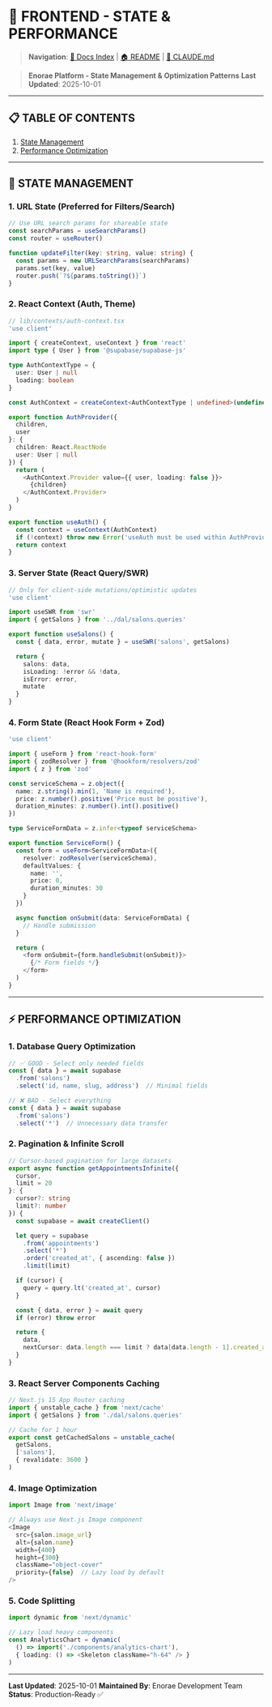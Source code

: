 # 🚀 FRONTEND - STATE & PERFORMANCE

> **Navigation**: [📘 Docs Index](../index.md) | [🏠 README](../../README.md) | [🤖 CLAUDE.md](../../CLAUDE.md)

> **Enorae Platform - State Management & Optimization Patterns**
> **Last Updated**: 2025-10-01

---

## 📋 TABLE OF CONTENTS

1. [State Management](#state-management)
2. [Performance Optimization](#performance-optimization)

---

## 🚀 STATE MANAGEMENT

### 1. URL State (Preferred for Filters/Search)

```typescript
// Use URL search params for shareable state
const searchParams = useSearchParams()
const router = useRouter()

function updateFilter(key: string, value: string) {
  const params = new URLSearchParams(searchParams)
  params.set(key, value)
  router.push(`?${params.toString()}`)
}
```

### 2. React Context (Auth, Theme)

```typescript
// lib/contexts/auth-context.tsx
'use client'

import { createContext, useContext } from 'react'
import type { User } from '@supabase/supabase-js'

type AuthContextType = {
  user: User | null
  loading: boolean
}

const AuthContext = createContext<AuthContextType | undefined>(undefined)

export function AuthProvider({
  children,
  user
}: {
  children: React.ReactNode
  user: User | null
}) {
  return (
    <AuthContext.Provider value={{ user, loading: false }}>
      {children}
    </AuthContext.Provider>
  )
}

export function useAuth() {
  const context = useContext(AuthContext)
  if (!context) throw new Error('useAuth must be used within AuthProvider')
  return context
}
```

### 3. Server State (React Query/SWR)

```typescript
// Only for client-side mutations/optimistic updates
'use client'

import useSWR from 'swr'
import { getSalons } from '../dal/salons.queries'

export function useSalons() {
  const { data, error, mutate } = useSWR('salons', getSalons)

  return {
    salons: data,
    isLoading: !error && !data,
    isError: error,
    mutate
  }
}
```

### 4. Form State (React Hook Form + Zod)

```typescript
'use client'

import { useForm } from 'react-hook-form'
import { zodResolver } from '@hookform/resolvers/zod'
import { z } from 'zod'

const serviceSchema = z.object({
  name: z.string().min(1, 'Name is required'),
  price: z.number().positive('Price must be positive'),
  duration_minutes: z.number().int().positive()
})

type ServiceFormData = z.infer<typeof serviceSchema>

export function ServiceForm() {
  const form = useForm<ServiceFormData>({
    resolver: zodResolver(serviceSchema),
    defaultValues: {
      name: '',
      price: 0,
      duration_minutes: 30
    }
  })

  async function onSubmit(data: ServiceFormData) {
    // Handle submission
  }

  return (
    <form onSubmit={form.handleSubmit(onSubmit)}>
      {/* Form fields */}
    </form>
  )
}
```

---

## ⚡ PERFORMANCE OPTIMIZATION

### 1. Database Query Optimization

```typescript
// ✅ GOOD - Select only needed fields
const { data } = await supabase
  .from('salons')
  .select('id, name, slug, address')  // Minimal fields

// ❌ BAD - Select everything
const { data } = await supabase
  .from('salons')
  .select('*')  // Unnecessary data transfer
```

### 2. Pagination & Infinite Scroll

```typescript
// Cursor-based pagination for large datasets
export async function getAppointmentsInfinite({
  cursor,
  limit = 20
}: {
  cursor?: string
  limit?: number
}) {
  const supabase = await createClient()

  let query = supabase
    .from('appointments')
    .select('*')
    .order('created_at', { ascending: false })
    .limit(limit)

  if (cursor) {
    query = query.lt('created_at', cursor)
  }

  const { data, error } = await query
  if (error) throw error

  return {
    data,
    nextCursor: data.length === limit ? data[data.length - 1].created_at : null
  }
}
```

### 3. React Server Components Caching

```typescript
// Next.js 15 App Router caching
import { unstable_cache } from 'next/cache'
import { getSalons } from './dal/salons.queries'

// Cache for 1 hour
export const getCachedSalons = unstable_cache(
  getSalons,
  ['salons'],
  { revalidate: 3600 }
)
```

### 4. Image Optimization

```typescript
import Image from 'next/image'

// Always use Next.js Image component
<Image
  src={salon.image_url}
  alt={salon.name}
  width={400}
  height={300}
  className="object-cover"
  priority={false}  // Lazy load by default
/>
```

### 5. Code Splitting

```typescript
import dynamic from 'next/dynamic'

// Lazy load heavy components
const AnalyticsChart = dynamic(
  () => import('./components/analytics-chart'),
  { loading: () => <Skeleton className="h-64" /> }
)
```

---

**Last Updated**: 2025-10-01
**Maintained By**: Enorae Development Team
**Status**: Production-Ready ✅
